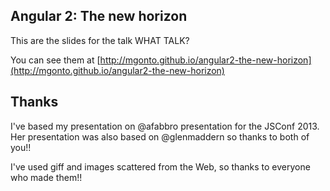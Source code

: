 ## Angular 2: The new horizon

This are the slides for the talk WHAT TALK?

You can see them at [http://mgonto.github.io/angular2-the-new-horizon](http://mgonto.github.io/angular2-the-new-horizon)

## Thanks

I've based my presentation on @afabbro presentation for the JSConf 2013. Her presentation was also based on @glenmaddern so thanks to both of you!!

I've used giff and images scattered from the Web, so thanks to everyone who made them!!
